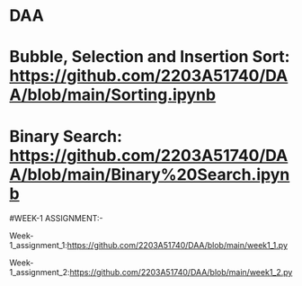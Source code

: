 # DAA
# Bubble, Selection and Insertion Sort: https://github.com/2203A51740/DAA/blob/main/Sorting.ipynb
# Binary Search: https://github.com/2203A51740/DAA/blob/main/Binary%20Search.ipynb

#WEEK-1 ASSIGNMENT:-

Week-1_assignment_1:https://github.com/2203A51740/DAA/blob/main/week1_1.py

Week-1_assignment_2:https://github.com/2203A51740/DAA/blob/main/week1_2.py


